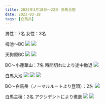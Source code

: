 ```yaml
---
title: 2023年3月18日〜22日 白馬合宿
date: 2023-03-18
tags: [白馬岳]
---
```


男性：7名
女性：3名

栂池～BC
![](/2023/03/18/20230318/20230318_1.png)
![](/2023/03/18/20230318/20230318_2.png)

天狗原BC
![](/2023/03/18/20230318/20230318_3.png)
![](/2023/03/18/20230318/20230318_4.png)

BC～小蓮華山：7名
時間切れにより途中撤退
![](/2023/03/18/20230318/20230318_5.png)

白馬大池
![](/2023/03/18/20230318/20230318_6.png)
![](/2023/03/18/20230318/20230318_7.png)
![](/2023/03/18/20230318/20230318_8.png)

BC～白馬岳（ノーマルルートより登頂）：2名
![](/2023/03/18/20230318/20230318_9.png)

白馬主稜：2名
アクシデントにより撤退
![](/2023/03/18/20230318/20230318_10.png)
![](/2023/03/18/20230318/20230318_11.png)
